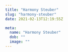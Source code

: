 ```yaml
---
title: "Harmony Steuber"
slug: "harmony-steuber"
date: 2021-02-13T12:19:55Z

meta:
  name: "Harmony Steuber"
  dob: ""
  image: ""
---
```


